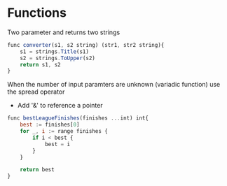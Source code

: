 # Functions

Two parameter and returns two strings

```javascript
func converter(s1, s2 string) (str1, str2 string){
	s1 = strings.Title(s1)
	s2 = strings.ToUpper(s2)
	return s1, s2
}
```
When the number of input paramters are unknown (variadic function) use the spread operator

 * Add '&' to reference a pointer
```javascript
func bestLeagueFinishes(finishes ...int) int{
	best := finishes[0]
	for _, i := range finishes {
		if i < best {
			best = i
		}
	}

	return best
}
```